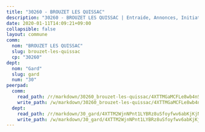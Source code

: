 ```yaml
---
title: "30260 - BROUZET LES QUISSAC"
description: "30260 - BROUZET LES QUISSAC | Entraide, Annonces, Initiatives"
date: 2020-01-11T14:09:21+09:00
collapsible: false
layout: commune
comm:
  nom: "BROUZET LES QUISSAC"
  slug: brouzet-les-quissac
  cp: "30260"
dept:
  nom: "Gard"
  slug: gard
  num: "30"
peerpad:
  comm:
    read_path: /r/markdown/30260_brouzet-les-quissac/4XTTMGaMCFLe8wb4nSNkfLd4qc1Hoo69qfzNEuNhWrppoLsLc
    write_path: /w/markdown/30260_brouzet-les-quissac/4XTTMGaMCFLe8wb4nSNkfLd4qc1Hoo69qfzNEuNhWrppoLsLc-K3TgTsbCpnYnNy9ocjqRwxVKyqEeEaFNtEhTJZnYUHRTGNtbQM2SfsVfBK8GztafLqZGQdHhFrEYJR5oB8iUqQiYxUBB5hLN9n4rgvp714kBvkE1C8H1aN81Me2XBK4QM27EVQRN
  dept:
    read_path: /r/markdown/30_gard/4XTTM2WjnNPnt1LYBRz8uSfoyfwv6abKjKjNdBGxuvymmgvkj
    write_path: /w/markdown/30_gard/4XTTM2WjnNPnt1LYBRz8uSfoyfwv6abKjKjNdBGxuvymmgvkj-K3TgUpCvFefN2LRJ7huXqVovWWqmjJgEMWkVs9s4fhfrGjyZZK9z4gxyddycCKs6S9BWFUcJqqZYCKuxj79SWNiGiob7Xchr25rMmkVQhAFrAwBxAqY3T99GTsQfKxLrXrnx3pGK
---
```


